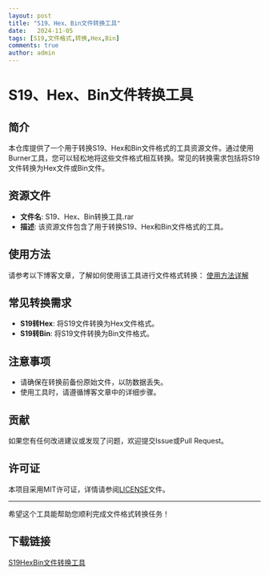 ```yaml
---
layout: post
title: "S19、Hex、Bin文件转换工具"
date:   2024-11-05
tags: [S19,文件格式,转换,Hex,Bin]
comments: true
author: admin
---
```

# S19、Hex、Bin文件转换工具

## 简介
本仓库提供了一个用于转换S19、Hex和Bin文件格式的工具资源文件。通过使用Burner工具，您可以轻松地将这些文件格式相互转换。常见的转换需求包括将S19文件转换为Hex文件或Bin文件。

## 资源文件
- **文件名**: S19、Hex、Bin转换工具.rar
- **描述**: 该资源文件包含了用于转换S19、Hex和Bin文件格式的工具。

## 使用方法
请参考以下博客文章，了解如何使用该工具进行文件格式转换：
[使用方法详解](https://blog.csdn.net/hb69222/article/details/100985995)

## 常见转换需求
- **S19转Hex**: 将S19文件转换为Hex文件格式。
- **S19转Bin**: 将S19文件转换为Bin文件格式。

## 注意事项
- 请确保在转换前备份原始文件，以防数据丢失。
- 使用工具时，请遵循博客文章中的详细步骤。

## 贡献
如果您有任何改进建议或发现了问题，欢迎提交Issue或Pull Request。

## 许可证
本项目采用MIT许可证，详情请参阅[LICENSE](LICENSE)文件。

---

希望这个工具能帮助您顺利完成文件格式转换任务！

## 下载链接

[S19HexBin文件转换工具](https://pan.quark.cn/s/441cd19bf21f)